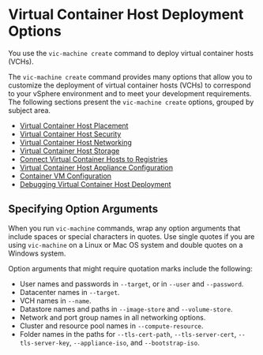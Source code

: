 # Virtual Container Host Deployment Options

You use the `vic-machine create` command to deploy virtual container hosts (VCHs).

The `vic-machine create` command provides many options that allow you to customize the deployment of virtual container hosts (VCHs) to correspond to your vSphere environment and to meet your development requirements. The following sections present the `vic-machine create` options, grouped by subject area.

- [Virtual Container Host Placement](vch_placement.md)
- [Virtual Container Host Security](vch_security.md)
- [Virtual Container Host Networking](vch_networking.md)
- [Virtual Container Host Storage](vch_storage.md)
- [Connect Virtual Container Hosts to Registries](vch_registry.md)
- [Virtual Container Host Appliance Configuration](vch_config.md)
- [Container VM Configuration](containervm_config.md)
- [Debugging Virtual Container Host Deployment](vch_debug_deployment.md)

## Specifying Option Arguments <a id="args"></a>

When you run `vic-machine` commands, wrap any option arguments that include spaces or special characters in quotes. Use single quotes if you are using `vic-machine` on a Linux or Mac OS system and double quotes on a Windows system. 

Option arguments that might require quotation marks include the following:

- User names and passwords in `--target`, or in `--user` and `--password`.
- Datacenter names in `--target`.
- VCH names in `--name`.
- Datastore names and paths in `--image-store` and `--volume-store`.
- Network and port group names in all networking options.
- Cluster and resource pool names in `--compute-resource`.
- Folder names in the paths for `--tls-cert-path`, `--tls-server-cert`, `--tls-server-key`, `--appliance-iso`, and `--bootstrap-iso`.